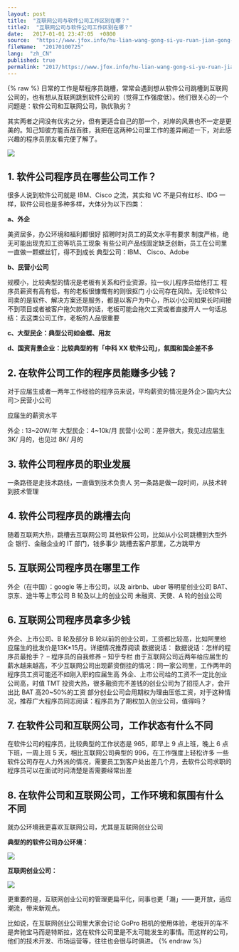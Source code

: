 ```yaml
---
layout: post
title:  "互联网公司与软件公司工作区别在哪？"
title2:  "互联网公司与软件公司工作区别在哪？"
date:   2017-01-01 23:47:05  +0800
source:  "https://www.jfox.info/hu-lian-wang-gong-si-yu-ruan-jian-gong-si-gong-zuo-qu-bie-zai-na.html"
fileName:  "20170100725"
lang:  "zh_CN"
published: true
permalink: "2017/https://www.jfox.info/hu-lian-wang-gong-si-yu-ruan-jian-gong-si-gong-zuo-qu-bie-zai-na.html"
---
```

{% raw %}
日常的工作是帮程序员跳槽，常常会遇到想从软件公司跳槽到互联网公司的，也有想从互联网跳到软件公司的（觉得工作强度低）。他们很关心的一个问题是：软件公司和互联网公司，孰优孰劣？

其实两者之间没有优劣之分，但有更适合自己的那一个，对岸的风景也不一定是更美的。知己知彼方能百战百胜，我把在这两种公司里工作的差异阐述一下，对此感兴趣的程序员朋友看完便了解了。

![](/wp-content/uploads/2015/03/4fe8b89bca5759e455efcd233908b416.jpg)

## 1. 软件公司程序员在哪些公司工作？

很多人说到软件公司就是 IBM、Cisco 之流，其实和 VC 不是只有红杉、IDG 一样，软件公司也是多种多样，大体分为以下四类：

**a、外企**

美资居多，办公环境和福利都很好
招聘时对员工的英文水平有要求
制度严格，绝无可能出现克扣工资等坑员工现象
有些公司产品线固定缺乏创新，员工在公司里一直做一颗螺丝钉，得不到成长
典型公司：IBM、 Cisco、Adobe

**b、民营小公司**

规模小，比较典型的情况是老板有关系和行业资源，拉一伙儿程序员给他打工
程序员薪资有高有低，有的老板很慷慨有的则很抠门
小公司存在风险。无论软件公司卖的是软件、解决方案还是服务，都是以客户为中心，所以小公司如果长时间接不到项目或者被客户拖欠款项的话，老板可能会拖欠工资或者直接开人
一句话总结：去这类公司工作，老板的人品很重要

**c、大型民企：典型公司如金蝶、用友**

**d、国资背景企业：比较典型的有「中科 XX 软件公司」，氛围和国企差不多**

## 2. 在软件公司工作的程序员能赚多少钱？

对于应届生或者一两年工作经验的程序员来说，平均薪资的情况是外企＞国内大公司＞民营小公司

应届生的薪资水平

外企 : 13~20W/年
大型民企：4~10k/月
民营小公司：差异很大，我见过应届生 3K/ 月的，也见过 8K/ 月的

## 3. 软件公司程序员的职业发展

一条路径是走技术路线，一直做到技术负责人
另一条路是做一段时间，从技术转到技术管理

## 4. 软件公司程序员的跳槽去向

随着互联网大热，跳槽去互联网公司
其他软件公司，比如从小公司跳槽到大型外企
银行、金融企业的 IT 部门，钱多事少
跳槽去客户那里，乙方跳甲方

## 5. 互联网公司程序员在哪里工作

外企（在中国）：google 等上市公司，以及 airbnb、uber 等明星创业公司
BAT、京东、途牛等上市公司
B 轮及以上的创业公司
未融资、天使、A 轮的创业公司

## 6. 互联网公司程序员拿多少钱

外企、上市公司、B 轮及部分 B 轮以前的创业公司，工资都比较高，比如阿里给应届生的批发价是13K*15月。详细情况推荐阅读 数据说话： 数据说话：怎样的程序员最抢手？ – 程序员的自我修养 – 知乎专栏
由于互联网公司近两年给应届生的薪水越来越高，不少互联网公司出现薪资倒挂的情况：同一家公司里，工作两年的程序员工资可能还不如刚入职的应届生高
外企、上市公司给的工资不一定比创业公司高，时值 TMT 投资大热，很多融资完不差钱的创业公司为了招揽人才，会开出比 BAT 高20~50%的工资
部分创业公司会用期权为理由压低工资，对于这种情况，推荐广大程序员同志阅读：程序员为了期权加入创业公司，值得吗？

## 7. 在软件公司和互联网公司，工作状态有什么不同

在软件公司的程序员，比较典型的工作状态是 965，即早上 9 点上班，晚上 6 点下班，一周上班 5 天，相比互联网公司典型的 996，在工作强度上轻松许多
一些软件公司存在人力外派的情况，需要员工到客户处出差几个月，去软件公司求职的程序员可以在面试时问清楚是否需要经常出差

## 8. 在软件公司和互联网公司，工作环境和氛围有什么不同

就办公环境我更喜欢互联网公司，尤其是互联网创业公司

**典型的的软件公司办公环境：**

![](/wp-content/uploads/2015/03/b322691c97978ceb588b8f68ff744144.jpg)

**互联网创业公司：**

![](/wp-content/uploads/2015/03/5a094ec8bfbb868d7b604c266bb6bdb3.jpg)

更重要的是，互联网创业公司的管理更扁平化，同事也更「潮」——更开放，适应潮流，带来新观点。

比如说，在互联网创业公司里大家会讨论 GoPro 相机的使用体验，老板开的车不是奔驰宝马而是特斯拉，这在软件公司里是不太可能发生的事情。而这样的公司，他们的技术开发、市场运营等，往往也会很与时俱进。
{% endraw %}
